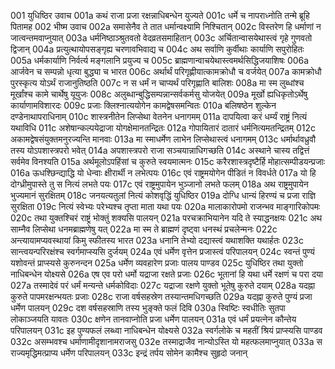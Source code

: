 001  युधिष्ठिर उवाच
001a कथं राजा प्रजा रक्षन्नाधिबन्धेन युज्यते
001c धर्मे च नापराध्नोति तन्मे ब्रूहि पितामह
002  भीष्म उवाच
002a समासेनैव ते तात धर्मान्वक्ष्यामि निश्चितान्
002c विस्तरेण हि धर्माणां न जात्वन्तमवाप्नुयात्
003a धर्मनिष्ठाञ्श्रुतवतो वेदव्रतसमाहितान्
003c अर्चितान्वासयेथास्त्वं गृहे गुणवतो द्विजान्
004a प्रत्युत्थायोपसङ्गृह्य चरणावभिवाद्य च
004c अथ सर्वाणि कुर्वीथाः कार्याणि सपुरोहितः
005a धर्मकार्याणि निर्वर्त्य मङ्गलानि प्रयुज्य च
005c ब्राह्मणान्वाचयेथास्त्वमर्थसिद्धिजयाशिषः
006a आर्जवेन च सम्पन्नो धृत्या बुद्ध्या च भारत
006c अर्थार्थं परिगृह्णीयात्कामक्रोधौ च वर्जयेत्
007a कामक्रोधौ पुरस्कृत्य योऽर्थं राजानुतिष्ठति
007c न स धर्मं न चाप्यर्थं परिगृह्णाति बालिशः
008a मा स्म लुब्धांश्च मूर्खांश्च कामे चार्थेषु यूयुजः
008c अलुब्धान्बुद्धिसम्पन्नान्सर्वकर्मसु योजयेत्
009a मूर्खो ह्यधिकृतोऽर्थेषु कार्याणामविशारदः
009c प्रजाः क्लिश्नात्ययोगेन कामद्वेषसमन्वितः
010a बलिषष्ठेन शुल्केन दण्डेनाथापराधिनाम्
010c शास्त्रनीतेन लिप्सेथा वेतनेन धनागमम्
011a दापयित्वा करं धर्म्यं राष्ट्रं नित्यं यथाविधि
011c अशेषान्कल्पयेद्राजा योगक्षेमानतन्द्रितः
012a गोपायितारं दातारं धर्मनित्यमतन्द्रितम्
012c अकामद्वेषसंयुक्तमनुरज्यन्ति मानवाः
013a मा स्माधर्मेण लाभेन लिप्सेथास्त्वं धनागमम्
013c धर्मार्थावध्रुवौ तस्य योऽपशास्त्रपरो भवेत्
014a अपशास्त्रपरो राजा सञ्चयान्नाधिगच्छति
014c अस्थाने चास्य तद्वित्तं सर्वमेव विनश्यति
015a अर्थमूलोऽपहिंसां च कुरुते स्वयमात्मनः
015c करैरशास्त्रदृष्टैर्हि मोहात्सम्पीडयन्प्रजाः
016a ऊधश्छिन्द्याद्धि यो धेन्वाः क्षीरार्थी न लभेत्पयः
016c एवं राष्ट्रमयोगेन पीडितं न विवर्धते
017a यो हि दोग्ध्रीमुपास्ते तु स नित्यं लभते पयः
017c एवं राष्ट्रमुपायेन भुञ्जानो लभते फलम्
018a अथ राष्ट्रमुपायेन भुज्यमानं सुरक्षितम्
018c जनयत्यतुलां नित्यं कोशवृद्धिं युधिष्ठिर
019a दोग्धि धान्यं हिरण्यं च प्रजा राज्ञि सुरक्षिता
019c नित्यं स्वेभ्यः परेभ्यश्च तृप्ता माता यथा पयः
020a मालाकारोपमो राजन्भव माङ्गारिकोपमः
020c तथा युक्तश्चिरं राष्ट्रं भोक्तुं शक्यसि पालयन्
021a परचक्राभियानेन यदि ते स्याद्धनक्षयः
021c अथ साम्नैव लिप्सेथा धनमब्राह्मणेषु यत्
022a मा स्म ते ब्राह्मणं दृष्ट्वा धनस्थं प्रचलेन्मनः
022c अन्त्यायामप्यवस्थायां किमु स्फीतस्य भारत
023a धनानि तेभ्यो दद्यास्त्वं यथाशक्ति यथार्हतः
023c सान्त्वयन्परिरक्षंश्च स्वर्गमाप्स्यसि दुर्जयम्
024a एवं धर्मेण वृत्तेन प्रजास्त्वं परिपालयन्
024c स्वन्तं पुण्यं यशोवन्तं प्राप्स्यसे कुरुनन्दन
025a धर्मेण व्यवहारेण प्रजाः पालय पाण्डव
025c युधिष्ठिर तथा युक्तो नाधिबन्धेन योक्ष्यसे
026a एष एव परो धर्मो यद्राजा रक्षते प्रजाः
026c भूतानां हि यथा धर्मे रक्षणं च परा दया
027a तस्मादेवं परं धर्मं मन्यन्ते धर्मकोविदाः
027c यद्राजा रक्षणे युक्तो भूतेषु कुरुते दयाम्
028a यदह्ना कुरुते पापमरक्षन्भयतः प्रजाः
028c राजा वर्षसहस्रेण तस्यान्तमधिगच्छति
029a यदह्ना कुरुते पुण्यं प्रजा धर्मेण पालयन्
029c दश वर्षसहस्राणि तस्य भुङ्क्ते फलं दिवि
030a स्विष्टिः स्वधीतिः सुतपा लोकाञ्जयति यावतः
030c क्षणेन तानवाप्नोति प्रजा धर्मेण पालयन्
031a एवं धर्मं प्रयत्नेन कौन्तेय परिपालयन्
031c इह पुण्यफलं लब्ध्वा नाधिबन्धेन योक्ष्यसे
032a स्वर्गलोके च महतीं श्रियं प्राप्स्यसि पाण्डव
032c असम्भवश्च धर्माणामीदृशानामराजसु
032e तस्माद्राजैव नान्योऽस्ति यो महत्फलमाप्नुयात्
033a स राज्यमृद्धिमत्प्राप्य धर्मेण परिपालयन्
033c इन्द्रं तर्पय सोमेन कामैश्च सुहृदो जनान्


